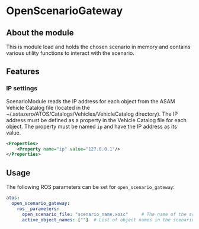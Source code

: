 # OpenScenarioGateway

## About the module
This is module load and holds the chosen scenario in memory and contains various utility functions to interact with the scenario. 

## Features

### IP settings

ScenarioModule reads the IP address for each object from the ASAM Vehicle Catalog file (located in the ~/.astazero/ATOS/Catalogs/Vehicles/VehicleCatalog directory).
The IP address must be defined as a property in the Vehicle Catalog file for each object. The property must be named `ip` and have the IP address as its value.

```xml
<Properties>
    <Property name="ip" value="127.0.0.1"/>
</Properties>
```

## Usage

The following ROS parameters can be set for `open_scenario_gateway`:
```yaml
atos:
  open_scenario_gateway:
    ros__parameters:
      open_scenario_file: "scenario_name.xosc"     # The name of the scenario to open. Located in the ~/.astazero/ATOS/osc directory.
      active_object_names: [""]  # List of object names in the scenario that should be active. A single empty string will activate all objects.
```
